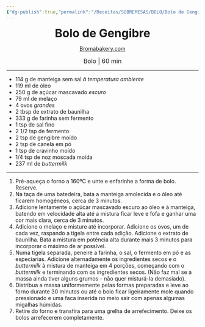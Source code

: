 ```yaml
---
{"dg-publish":true,"permalink":"/Receitas/SOBREMESAS/BOLO/Bolo de Gengibre/","title":"Bolo de Gengibre","tags":["💚ok"]}
---
```


<div style="text-align: center;"> <span style="font-size: 30px;"><b>Bolo de Gengibre</b></span> </div>

<span class="center"> <center> [Bromabakery.com](https://bromabakery.com/gingerbread-cake-with-white-chocolate-frosting/print/33847/?unit=metric) </center></span>

<div style="text-align: center;"> <span style="font-size: 16px;">  Bolo | 60 min </span> </div>

---
- 114 g de manteiga sem sal *à temperatura ambiente*
- 119 ml de óleo
- 250 g de açúcar mascavado *escuro*
- 79 ml de melaço
- 4 ovos *grandes*
- 2 tbsp de extrato de baunilha
- 333 g de farinha sem fermento
- 1 tsp de sal fino
- 2 1/2 tsp de fermento
- 2 tsp de gengibre moído
- 2 tsp de canela em pó
- 1 tsp de cravinho moído
- 1/4 tsp de noz moscada moída
- 237 ml de *buttermilk* 
---
1. Pré-aqueça o forno a 160ºC e unte e enfarinhe a forma de bolo. Reserve.
2. Na taça de uma batedeira, bata a manteiga amolecida e o óleo até ficarem homogéneos, cerca de 3 minutos.
3. Adicione lentamente o açúcar mascavado escuro ao óleo e à manteiga, batendo em velocidade alta até a mistura ficar leve e fofa e ganhar uma cor mais clara, cerca de 3 minutos.
4. Adicione o melaço e misture até incorporar. Adicione os ovos, um de cada vez, raspando a tigela entre cada adição. Adicione o extrato de baunilha. Bata a mistura em potência alta durante mais 3 minutos para incorporar o máximo de ar possível.
5. Numa tigela separada, peneire a farinha, o sal, o fermento em pó e as especiarias. Adicione alternadamente os ingredientes secos e o *buttermilk* à mistura de manteiga em 4 porções, começando com o *buttermilk* e terminando com os ingredientes secos. (Não faz mal se a massa ainda tiver alguns grumos - não quer misturá-la demasiado).
6. Distribua a massa uniformemente pelas formas preparadas e leve ao forno durante 30 minutos ou até o bolo ficar ligeiramente mole quando pressionado e uma faca inserida no meio sair com apenas algumas migalhas húmidas. 
7. Retire do forno e transfira para uma grelha de arrefecimento. Deixe os bolos arrefecerem completamente.